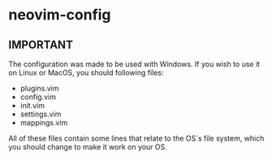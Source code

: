 # neovim-config

## IMPORTANT

The configuration was made to be used with Windows. If you wish to use it on Linux or MacOS, you should following files:

* plugins.vim
* config.vim
* init.vim
* settings.vim
* mappings.vim

All of these files contain some lines that relate to the OS´s file system, which you should change to make it work on your OS.

